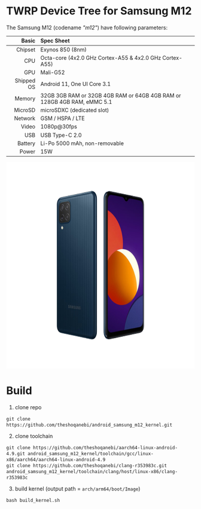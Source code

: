 TWRP Device Tree for Samsung M12
===================================

The Samsung M12 (codename _"m12"_) have following parameters:

Basic                   | Spec Sheet
-----------------------:|:-------------------------
Chipset					| Exynos 850 (8nm)
CPU                     | Octa-core (4x2.0 GHz Cortex-A55 & 4x2.0 GHz Cortex-A55)
GPU                     | Mali-G52
Shipped OS				| Android 11, One UI Core 3.1
Memory                  | 32GB 3GB RAM or 32GB 4GB RAM or 64GB 4GB RAM or 128GB 4GB RAM, eMMC 5.1
MicroSD                 | microSDXC (dedicated slot)
Network                 | GSM / HSPA / LTE
Video                   | 1080p@30fps
USB                     | USB Type-C 2.0
Battery 				| Li-Po 5000 mAh, non-removable
Power                   | 15W


<img src="device.png" alt="Samsung M12" style="height: 554px; width:738px;"/>

# Build
1. clone repo
```
git clone https://github.com/theshoqanebi/android_samsung_m12_kernel.git
```
2. clone toolchain
```
git clone https://github.com/theshoqanebi/aarch64-linux-android-4.9.git android_samsung_m12_kernel/toolchain/gcc/linux-x86/aarch64/aarch64-linux-android-4.9
git clone https://github.com/theshoqanebi/clang-r353983c.git android_samsung_m12_kernel/toolchain/clang/host/linux-x86/clang-r353983c
```
3. build kernel (output path = `arch/arm64/boot/Image`)
```
bash build_kernel.sh
```
